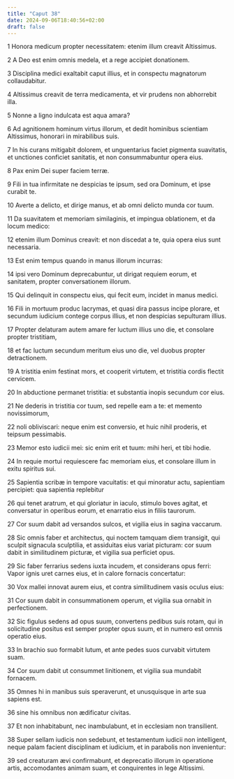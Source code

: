 ```yaml
---
title: "Caput 38"
date: 2024-09-06T18:40:56+02:00
draft: false
---
```




1 Honora medicum propter necessitatem: etenim illum creavit Altissimus.

2 A Deo est enim omnis medela, et a rege accipiet donationem.

3 Disciplina medici exaltabit caput illius, et in conspectu magnatorum collaudabitur.

4 Altissimus creavit de terra medicamenta, et vir prudens non abhorrebit illa.

5 Nonne a ligno indulcata est aqua amara?

6 Ad agnitionem hominum virtus illorum, et dedit hominibus scientiam Altissimus, honorari in mirabilibus suis.

7 In his curans mitigabit dolorem, et unguentarius faciet pigmenta suavitatis, et unctiones conficiet sanitatis, et non consummabuntur opera eius.

8 Pax enim Dei super faciem terræ.

9 Fili in tua infirmitate ne despicias te ipsum, sed ora Dominum, et ipse curabit te.

10 Averte a delicto, et dirige manus, et ab omni delicto munda cor tuum.

11 Da suavitatem et memoriam similaginis, et impingua oblationem, et da locum medico:

12 etenim illum Dominus creavit: et non discedat a te, quia opera eius sunt necessaria.

13 Est enim tempus quando in manus illorum incurras:

14 ipsi vero Dominum deprecabuntur, ut dirigat requiem eorum, et sanitatem, propter conversationem illorum.

15 Qui delinquit in conspectu eius, qui fecit eum, incidet in manus medici.

16 Fili in mortuum produc lacrymas, et quasi dira passus incipe plorare, et secundum iudicium contege corpus illius, et non despicias sepulturam illius.

17 Propter delaturam autem amare fer luctum illius uno die, et consolare propter tristitiam,

18 et fac luctum secundum meritum eius uno die, vel duobus propter detractionem.

19 A tristitia enim festinat mors, et cooperit virtutem, et tristitia cordis flectit cervicem.

20 In abductione permanet tristitia: et substantia inopis secundum cor eius.

21 Ne dederis in tristitia cor tuum, sed repelle eam a te: et memento novissimorum,

22 noli obliviscari: neque enim est conversio, et huic nihil proderis, et teipsum pessimabis.

23 Memor esto iudicii mei: sic enim erit et tuum: mihi heri, et tibi hodie.

24 In requie mortui requiescere fac memoriam eius, et consolare illum in exitu spiritus sui.

25 Sapientia scribæ in tempore vacuitatis: et qui minoratur actu, sapientiam percipiet: qua sapientia replebitur

26 qui tenet aratrum, et qui gloriatur in iaculo, stimulo boves agitat, et conversatur in operibus eorum, et enarratio eius in filiis taurorum.

27 Cor suum dabit ad versandos sulcos, et vigilia eius in sagina vaccarum.

28 Sic omnis faber et architectus, qui noctem tamquam diem transigit, qui sculpit signacula sculptilia, et assiduitas eius variat picturam: cor suum dabit in similitudinem picturæ, et vigilia sua perficiet opus.

29 Sic faber ferrarius sedens iuxta incudem, et considerans opus ferri: Vapor ignis uret carnes eius, et in calore fornacis concertatur:

30 Vox mallei innovat aurem eius, et contra similitudinem vasis oculus eius:

31 Cor suum dabit in consummationem operum, et vigilia sua ornabit in perfectionem.

32 Sic figulus sedens ad opus suum, convertens pedibus suis rotam, qui in solicitudine positus est semper propter opus suum, et in numero est omnis operatio eius.

33 In brachio suo formabit lutum, et ante pedes suos curvabit virtutem suam.

34 Cor suum dabit ut consummet linitionem, et vigilia sua mundabit fornacem.

35 Omnes hi in manibus suis speraverunt, et unusquisque in arte sua sapiens est.

36 sine his omnibus non ædificatur civitas.

37 Et non inhabitabunt, nec inambulabunt, et in ecclesiam non transilient.

38 Super sellam iudicis non sedebunt, et testamentum iudicii non intelligent, neque palam facient disciplinam et iudicium, et in parabolis non invenientur:

39 sed creaturam ævi confirmabunt, et deprecatio illorum in operatione artis, accomodantes animam suam, et conquirentes in lege Altissimi.

